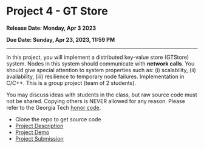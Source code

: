 # Project 4 - GT Store

**Release Date: Monday, Apr 3 2023**

**Due Date: Sunday, Apr 23, 2023, 11:59 PM**

---

In this project, you will implement a distributed key-value store (GTStore) system. 
Nodes in this system should communicate with **network calls**.
You should give special attention to system properties such as: (i) scalability, (ii) availability, (iii) resilience to temporary node failures. 
Implementation in C/C++. This is a group project (team of 2 students).

You may discuss ideas with students in the class, but raw source code must not be shared. 
Copying others is NEVER allowed for any reason.
Please refer to the Georgia Tech [honor code](http://www.honor.gatech.edu/).

* Clone the repo to get source code
* [Project Description](./doc/project_4_description.md)
* [Project Demo](./doc/project_4_demo_and_report.md)
* [Project Submission](./doc/project_4_submission.md)
